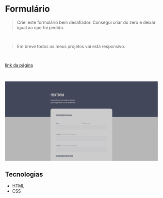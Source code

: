 # Formulário

> Criei este formulário bem desafiador. Consegui criar do zero e deixar igual ao que foi pedido.
<br/>

> Em breve todos os meus projetos vai está responsivo.

<br/>

[link da página](https://romeusorionaet.github.io/CriandoFormulario/)

<br/>

![preview](./preview/preview.png)

## Tecnologias

- HTML
- CSS